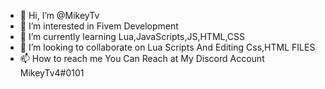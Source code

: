 - 👋 Hi, I’m @MikeyTv
- 👀 I’m interested in Fivem Development
- 🌱 I’m currently learning Lua,JavaScripts,JS,HTML,CSS
- 💞️ I’m looking to collaborate on Lua Scripts And Editing Css,HTML FILES
- 📫 How to reach me You Can Reach at My Discord Account MikeyTv4#0101

